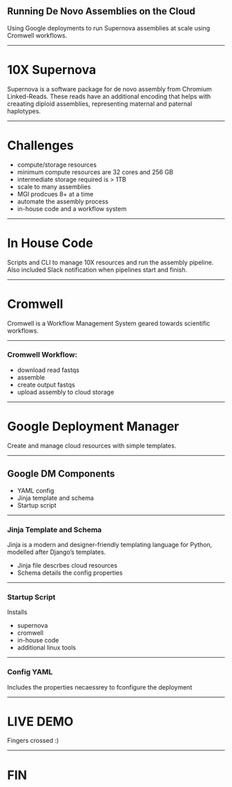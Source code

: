 ## Running De Novo Assemblies on the Cloud

Using Google deployments to run Supernova assemblies at scale using Cromwell workflows.

---

# 10X Supernova

Supernova is a software package for de novo assembly from Chromium Linked-Reads. These reads have an additional encoding that helps with creaating diploid assemblies, representing maternal and paternal haplotypes.

---

# Challenges

* compute/storage resources
 * minimum compute resources are 32 cores and 256 GB
 * intermediate storage required is > 1TB
* scale to many assemblies
 * MGI prodcues 8+ at a time
* automate the assembly process
 * in-house code and a workflow system

---
# In House Code

Scripts and CLI to manage 10X resources and run the assembly pipeline. Also included Slack notification when pipelines start and finish.

---

# Cromwell

Cromwell is a Workflow Management System geared towards scientific workflows.

---

### Cromwell Workflow:

* download read fastqs
* assemble
* create output fastqs
* upload assembly to cloud storage

---

# Google Deployment Manager

Create and manage cloud resources with simple templates.

---

## Google DM Components

* YAML config
* Jinja template and schema
* Startup script

---

### Jinja Template and Schema

Jinja is a modern and designer-friendly templating language for Python, modelled after Django’s templates.

* Jinja file descrbes cloud resources
* Schema details the config properties

---

### Startup Script

Installs
* supernova
* cromwell
* in-house code
* additional linux tools

---

### Config YAML

Includes the properties necaessrey to fconfigure the deployment

---

# LIVE DEMO

Fingers crossed :)

---

# FIN
